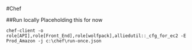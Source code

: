 #Chef

##Run locally
Placeholding this for now
```
chef-client -o role[API],role[Front_End],role[wolfpack],alliedutil::_cfg_for_ec2 -E Prod_Amazon -j c:\chef\run-once.json
```
